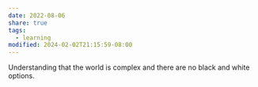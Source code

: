 ```yaml
---
date: 2022-08-06
share: true
tags:
  - learning
modified: 2024-02-02T21:15:59-08:00
---
```


Understanding that the world is complex and there are no black and white options. 